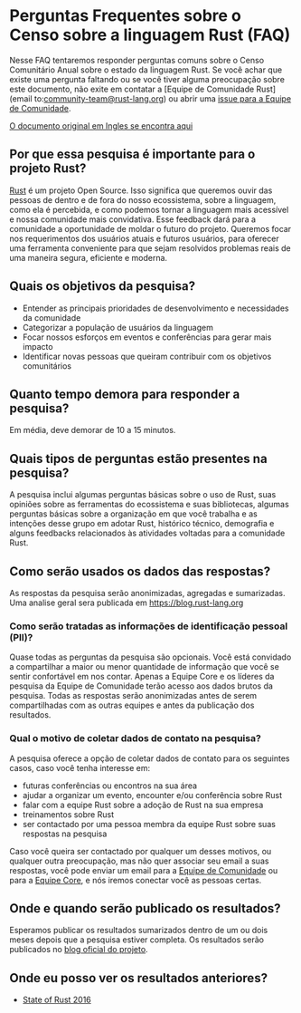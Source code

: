 # Perguntas Frequentes sobre o Censo sobre a linguagem Rust (FAQ)

Nesse FAQ tentaremos responder perguntas comuns sobre o Censo Comunitário Anual sobre o estado da linguagem Rust. Se você achar que existe uma pergunta faltando ou se você tiver alguma preocupação sobre este documento, não exite em contatar a [Equipe de Comunidade Rust](email to:community-team@rust-lang.org) ou abrir uma [issue para a Equipe de Comunidade](https://github.com/rust-community/team/issues).

[O documento original em Ingles se encontra aqui](https://github.com/rust-community/team/wiki/State-of-the-Rust-Language-Community-Survey-FAQ)

## Por que essa pesquisa é importante para o projeto Rust?

[Rust](https://rust-lang.org) é um projeto Open Source. Isso significa que queremos ouvir das pessoas de dentro e de fora do nosso ecossistema, sobre a linguagem, como ela é percebida, e como podemos tornar a linguagem mais acessível e nossa comunidade mais convidativa. Esse feedback dará para a comunidade a oportunidade de moldar o futuro do projeto. Queremos focar nos requerimentos dos usuários atuais e futuros usuários, para oferecer uma ferramenta conveniente para que sejam resolvidos problemas reais de uma maneira segura, eficiente e moderna.

## Quais os objetivos da pesquisa?

* Entender as principais prioridades de desenvolvimento e necessidades da comunidade
* Categorizar a população de usuários da linguagem
* Focar nossos esforços em eventos e conferências para gerar mais impacto
* Identificar novas pessoas que queiram contribuir com os objetivos comunitários

## Quanto tempo demora para responder a pesquisa?

Em média, deve demorar de 10 a 15 minutos.

## Quais tipos de perguntas estão presentes na pesquisa?

A pesquisa inclui algumas perguntas básicas sobre o uso de Rust, suas opiniões sobre as ferramentas do ecossistema e suas bibliotecas, algumas perguntas básicas sobre a organização em que você trabalha e as intenções desse grupo em adotar Rust, histórico técnico, demografia e alguns feedbacks relacionados às atividades voltadas para a comunidade Rust.

## Como serão usados os dados das respostas?

As respostas da pesquisa serão anonimizadas, agregadas e sumarizadas. Uma analise geral sera publicada em https://blog.rust-lang.org

### Como serão tratadas as informações de identificação pessoal (PII)?

Quase todas as perguntas da pesquisa são opcionais. Você está convidado a compartilhar a maior ou menor quantidade de informação que você se sentir confortável em nos contar.
Apenas a Equipe Core e os líderes da pesquisa da Equipe de Comunidade terão acesso aos dados brutos da pesquisa. Todas as respostas serão anonimizadas antes de serem compartilhadas com as outras equipes e antes da publicação dos resultados.

### Qual o motivo de coletar dados de contato na pesquisa?

A pesquisa oferece a opção de coletar dados de contato para os seguintes casos, caso você tenha interesse em:

* futuras conferências ou encontros na sua área
* ajudar a organizar um evento, encounter e/ou conferência sobre Rust
* falar com a equipe Rust sobre a adoção de Rust na sua empresa
* treinamentos sobre Rust
* ser contactado por uma pessoa membra da equipe Rust sobre suas respostas na pesquisa

Caso você queira ser contactado por qualquer um desses motivos, ou qualquer  outra preocupação, mas não quer associar seu email a suas respostas, você pode enviar um email para a [Equipe de Comunidade](mailto:community-team@rust-lang.org) ou para a [Equipe Core](mailto:core-team@rust-lang.org), e nós iremos conectar você as pessoas certas.

## Onde e quando serão publicado os resultados?

Esperamos publicar os resultados sumarizados dentro de um ou dois meses depois que a pesquisa estiver completa. Os resultados serão publicados no [blog oficial do projeto](https://blog.rust-lang.org).

## Onde eu posso ver os resultados anteriores?

* [State of Rust 2016](https://blog.rust-lang.org/2016/06/30/State-of-Rust-Survey-2016.html)
